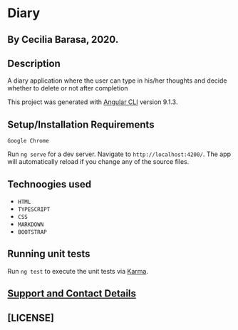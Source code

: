 # Diary

## By Cecilia Barasa, 2020.

## Description
A diary application where the user can type in his/her thoughts and decide whether to delete or not after completion

This project was generated with [Angular CLI](https://github.com/angular/angular-cli) version 9.1.3.

## Setup/Installation Requirements
`Google Chrome`

Run `ng serve` for a dev server. Navigate to `http://localhost:4200/`. The app will automatically reload if you change any of the source files.

## Technoogies used

* `HTML`
* `TYPESCRIPT`
* `CSS`
* `MARKDOWN`
* `BOOTSTRAP`

## Running unit tests

Run `ng test` to execute the unit tests via [Karma](https://karma-runner.github.io).

## [Support and Contact Details](https://www.linkedin.com/in/cecilia-barasa-4a8311195/)

## [LICENSE]

